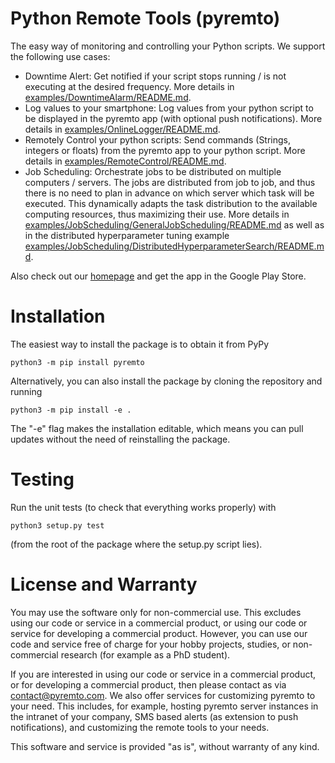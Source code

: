 # Python Remote Tools (pyremto)

The easy way of monitoring and controlling your Python scripts. We support the following use cases:

- Downtime Alert: Get notified if your script stops running / is not executing at the desired frequency. More details in [examples/DowntimeAlarm/README.md](https://github.com/MatthiasKi/pyremto/tree/master/examples/DowntimeAlarm).
- Log values to your smartphone: Log values from your python script to be displayed in the pyremto app (with optional push notifications). More details in [examples/OnlineLogger/README.md](https://github.com/MatthiasKi/pyremto/tree/master/examples/OnlineLogger).
- Remotely Control your python scripts: Send commands (Strings, integers or floats) from the pyremto app to your python script. More details in [examples/RemoteControl/README.md](https://github.com/MatthiasKi/pyremto/tree/master/examples/RemoteControl).
- Job Scheduling: Orchestrate jobs to be distributed on multiple computers / servers. The jobs are distributed from job to job, and thus there is no need to plan in advance on which server which task will be executed. This dynamically adapts the task distribution to the available computing resources, thus maximizing their use. More details in [examples/JobScheduling/GeneralJobScheduling/README.md](https://github.com/MatthiasKi/pyremto/tree/master/examples/JobScheduling/GeneralJobScheduling) as well as in the distributed hyperparameter tuning example [examples/JobScheduling/DistributedHyperparameterSearch/README.md](https://github.com/MatthiasKi/pyremto/tree/master/examples/JobScheduling/DistributedHyperparameterSearch). 

Also check out our [homepage](https://www.pyremto.com) and get the app in the Google Play Store.

# Installation

The easiest way to install the package is to obtain it from PyPy

    python3 -m pip install pyremto

Alternatively, you can also install the package by cloning the repository and running

    python3 -m pip install -e .

The "-e" flag makes the installation editable, which means you can pull updates without the need of reinstalling the package.

# Testing

Run the unit tests (to check that everything works properly) with

    python3 setup.py test

(from the root of the package where the setup.py script lies).

# License and Warranty

You may use the software only for non-commercial use. This excludes using our code or service in a commercial product, or using our code or service for developing a commercial product. However, you can use our code and service free of charge for your hobby projects, studies, or non-commercial research (for example as a PhD student).

If you are interested in using our code or service in a commercial product, or for developing a commercial product, then please contact as via [contact@pyremto.com](mailto:contact@pyremto.com). We also offer services for customizing pyremto to your need. This includes, for example, hosting pyremto server instances in the intranet of your company, SMS based alerts (as extension to push notifications), and customizing the remote tools to your needs.

This software and service is provided "as is", without warranty of any kind.